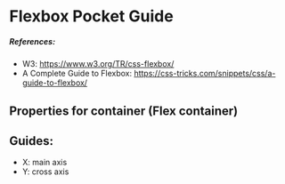 # Flexbox Pocket Guide

##### References:
- W3: https://www.w3.org/TR/css-flexbox/
- A Complete Guide to Flexbox: https://css-tricks.com/snippets/css/a-guide-to-flexbox/

## Properties for container (Flex container)

## Guides:
- X: main axis
- Y: cross axis

